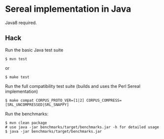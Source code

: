 Sereal implementation in Java
=============================

Java8 required.

Hack
----

Run the basic Java test suite

    $ mvn test

or

    $ make test

Run the full compatibility test suite (builds and uses the Perl Sereal
implementation)

    $ make compat CORPUS_PROTO_VER=[1|2] CORPUS_COMPRESS=[SRL_UNCOMPRESSED|SRL_SNAPPY]

Run the benchmarks:

    $ mvn clean package
    # use java -jar benchmarks/target/benchmarks.jar -h for detailed usage
    $ java -jar benchmarks/target/benchmarks.jar
